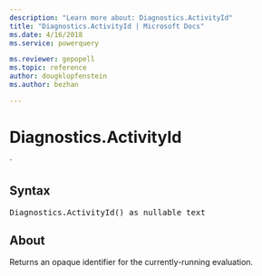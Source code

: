 ```yaml
---
description: "Learn more about: Diagnostics.ActivityId"
title: "Diagnostics.ActivityId | Microsoft Docs"
ms.date: 4/16/2018
ms.service: powerquery

ms.reviewer: gepopell
ms.topic: reference
author: dougklopfenstein
ms.author: bezhan

---
```

# Diagnostics.ActivityId
`

## Syntax

<pre>
Diagnostics.ActivityId() as nullable text
</pre>

## About
Returns an opaque identifier for the currently-running evaluation.

